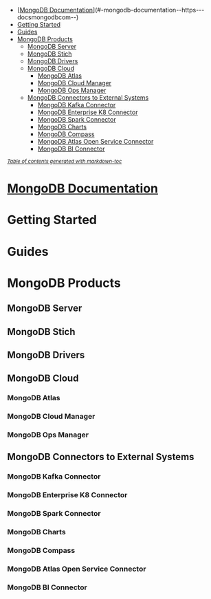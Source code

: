 - [[MongoDB Documentation](https://docs.mongodb.com/)](#-mongodb-documentation--https---docsmongodbcom--)
- [Getting Started](#getting-started)
- [Guides](#guides)
- [MongoDB Products](#mongodb-products)
  * [MongoDB Server](#mongodb-server)
  * [MongoDB Stich](#mongodb-stich)
  * [MongoDB Drivers](#mongodb-drivers)
  * [MongoDB Cloud](#mongodb-cloud)
    + [MongoDB Atlas](#mongodb-atlas)
    + [MongoDB Cloud Manager](#mongodb-cloud-manager)
    + [MongoDB Ops Manager](#mongodb-ops-manager)
  * [MongoDB Connectors to External Systems](#mongodb-connectors-to-external-systems)
    + [MongoDB Kafka Connector](#mongodb-kafka-connector)
    + [MongoDB Enterprise K8 Connector](#mongodb-enterprise-k8-connector)
    + [MongoDB Spark Connector](#mongodb-spark-connector)
    + [MongoDB Charts](#mongodb-charts)
    + [MongoDB Compass](#mongodb-compass)
    + [MongoDB Atlas Open Service Connector](#mongodb-atlas-open-service-connector)
    + [MongoDB BI Connector](#mongodb-bi-connector)

<small><i><a href='http://ecotrust-canada.github.io/markdown-toc/'>Table of contents generated with markdown-toc</a></i></small>

# [MongoDB Documentation](https://docs.mongodb.com/)


# Getting Started


# Guides

# MongoDB Products

## MongoDB Server
## MongoDB Stich 
## MongoDB Drivers


## MongoDB Cloud
### MongoDB Atlas
### MongoDB Cloud Manager
### MongoDB Ops Manager

## MongoDB Connectors to External Systems
### MongoDB Kafka Connector
### MongoDB Enterprise K8 Connector
### MongoDB Spark Connector
### MongoDB Charts
### MongoDB Compass
### MongoDB Atlas Open Service Connector
### MongoDB BI Connector

